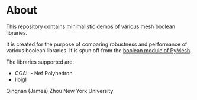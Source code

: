 About
=====

This repository contains minimalistic demos of various mesh boolean libraries.

It is created for the purpose of comparing robustness and performance of various
boolean libraries.  It is spun off from the
[boolean module of PyMesh](https://github.com/qnzhou/PyMesh/tree/master/tools/Boolean).

The libraries supported are:

* CGAL - Nef Polyhedron
* libigl

Qingnan (James) Zhou
New York University
